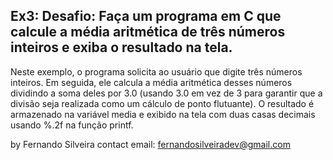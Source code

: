 ## Ex3: Desafio: Faça um programa em C que calcule a média aritmética de três números inteiros e exiba o resultado na tela.

  Neste exemplo, o programa solicita ao usuário que digite três números inteiros. Em seguida, ele calcula a média aritmética desses números dividindo a soma deles por 3.0 (usando 3.0 em vez de 3 para garantir que a divisão seja realizada como um cálculo de ponto flutuante). O resultado é armazenado na variável media e exibido na tela com duas casas decimais usando %.2f na função printf.

by Fernando Silveira
contact email: fernandosilveiradev@gmail.com
